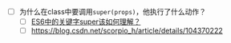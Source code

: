
- [ ] 为什么在class中要调用`super(props)`，他执行了什么动作？
  - [ ] [ES6中的关键字super该如何理解？](https://www.zhihu.com/question/38292361)
  - [ ] <https://blog.csdn.net/scorpio_h/article/details/104370222>